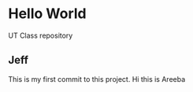 # Hello World
UT Class repository

## Jeff
This is my first commit to this project.
Hi this is Areeba
